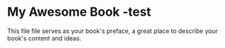 # My Awesome Book -test

This file file serves as your book's preface, a great place to describe your book's content and ideas.
